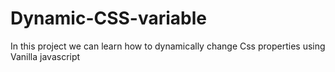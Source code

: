 # Dynamic-CSS-variable
In this project we can learn how to dynamically change Css properties using Vanilla javascript
